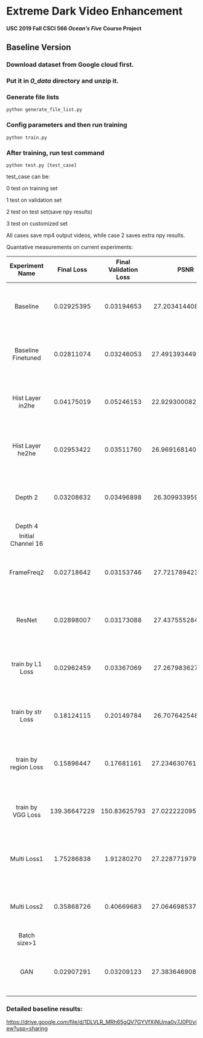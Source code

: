 # Extreme Dark Video Enhancement
#### USC 2019 Fall CSCI 566 *Ocean's Five* Course Project


## Baseline Version

### Download dataset from Google cloud first.
### Put it in *0_data* directory and unzip it.

### Generate file lists
```Shell
python generate_file_list.py
```

### Config parameters and then run training
```Shell
python train.py
```

### After training, run test command
```Shell
python test.py [test_case]
```
test_case can be:

0   test on training set

1   test on validation set

2   test on test set(save npy results)

3   test on customized set

All cases save mp4 output videos, while case 2 saves extra npy results.

Quantative measurements on current experiments:

|   Experiment Name  | Final Loss | Final Validation Loss |        PSNR        |        SSIM        |        MSE(MABD)       |                 Learning Rate                | Group Number |    Frame Frequence   | Network Depth |                  Adjustment                 | People |
|:------------------:|:----------:|:---------------------:|:------------------:|:------------------:|:----------------------:|:--------------------------------------------:|:------------:|:--------------------:|:-------------:|:-------------------------------------------:|:------:|
|      Baseline      | 0.02925395 |       0.03194653      |  27.20341440836589 | 0.8399437169233958 |  0.0007276190425069668 |      0-30epoch: 1e-4<br>31-60epoch: 1e-5     |      12      |           4          |       3       |                                             |   HJ   |
| Baseline Finetuned | 0.02811074 |       0.03246053      | 27.491393449571405 | 0.8447265682397065 | 0.00026039852772696717 | same as above<br>61-75: 1e-5<br>76-100: 1e-4 |      12      | 0-75: 4<br>76-100: 1 |       3       |                                             |   HJ   |
|  Hist Layer in2he  | 0.04175019 |       0.05246153      | 22.929300082171405 | 0.7788759288964449 |  0.0008090686585943601 |      0-30epoch: 1e-4<br>31-60epoch: 1e-5     |      12      |           4          |       3       |                  hist layer                 |   HJ   |
|  Hist Layer he2he  | 0.02953422 |       0.03511760      | 26.969168140270085 | 0.8392954715976009 | 0.00036061441545966536 |      0-30epoch: 1e-4<br>31-60epoch: 1e-5     |      12      |           4          |       3       |                  hist layer                 |   HJ   |
|       Depth 2      | 0.03208632 |       0.03496898      |  26.30993395911323 | 0.8239608135488299 | 0.00015883494476721382 |      0-30epoch: 1e-4<br>31-60epoch: 1e-5     |      12      |           4          |       2       |         down-sampling<br>number = 2         |   HJ   |
|       Depth 4      |            |                       |                    |                    |                        |                                              |              |                      |               |                                             |   HH   |
| Initial Channel 16 |            |                       |                    |                    |                        |                                              |              |                      |               |                                             |   HH   |
|     FrameFreq2     | 0.02718642 |       0.03153746      |  27.72178942362468 | 0.8486048811011844 | 0.00030751586973910323 |      0-30epoch: 1e-4<br>31-60epoch: 1e-5     |      12      |           2          |       3       |             frame frequency = 2             |   HJ   |
|       ResNet       | 0.02898007 |       0.03173088      |  27.43755528485333 | 0.8414171627274266 | 0.0001870047494116059  |      0-30epoch: 1e-4<br>31-60epoch: 1e-5     |      12      |           4          |       3       |           conv -> Residual blocks           |   FC   |
|  train by L1 Loss  | 0.02962459 |       0.03367069      |  27.26798362731934 | 0.840491048053459  | 0.00018188494183424305 |      0-30epoch: 1e-4<br>31-50epoch: 1e-5     |      10      |                      |       3       |                                             |   BW   |
| train by str Loss  | 0.18124115 |       0.20149784      |  26.70764254817257 | 0.853678109910753  | 0.0015242191872764136  |      0-30epoch: 1e-4<br>31-50epoch: 1e-5     |      10      |           4          |       3       |                                             |   BW   |
|train by region Loss| 0.15896447 |       0.17681161      | 27.234630761323157 | 0.8402597001305335 | 0.00048029046326743263 |      0-30epoch: 1e-4<br>31-50epoch: 1e-5     |      10      |           4          |       3       |                                             |   BW   |
|  train by VGG Loss |139.36647229|      150.83625793     | 27.022222095065647 | 0.8321757709538495 | 0.00016276957652055672 |      0-30epoch: 1e-4<br>31-50epoch: 1e-5     |      10      |           4          |       3       |                                             |   BW   |
|     Multi Loss1    | 1.75286838 |       1.91280270      | 27.228771979720506 | 0.8475041495429146 | 0.00037438217094211244 |      0-30epoch: 1e-4<br>31-50epoch: 1e-5     |      10      |           4          |       3       |                                             |   BW   |
|     Multi Loss2    | 0.35868726 |       0.40669683      | 27.064698537190754 | 0.8522180590364669 | 0.0023925343577309807  |      0-30epoch: 1e-4<br>31-50epoch: 1e-5     |      10      |           4          |       3       |                                             |   BW   |
|    Batch size>1    |            |                       |                    |                    |                        |                                              |              |                      |               |                                             |   YQ   |
|         GAN        | 0.02907291 |       0.03209123      | 27.383646908512816 | 0.8408598800500232 | 0.00014062573447008142 |      0-30epoch: 1e-4<br>31-60epoch: 1e-5     |      12      |           4          |       3       | 4 conv block<br>3 FC layer<br>discriminator |   HJ   |

### Detailed baseline results: 
https://drive.google.com/file/d/1DLVLR_MRh65gQV7GYVfXjNUma0v7J0PI/view?usp=sharing

